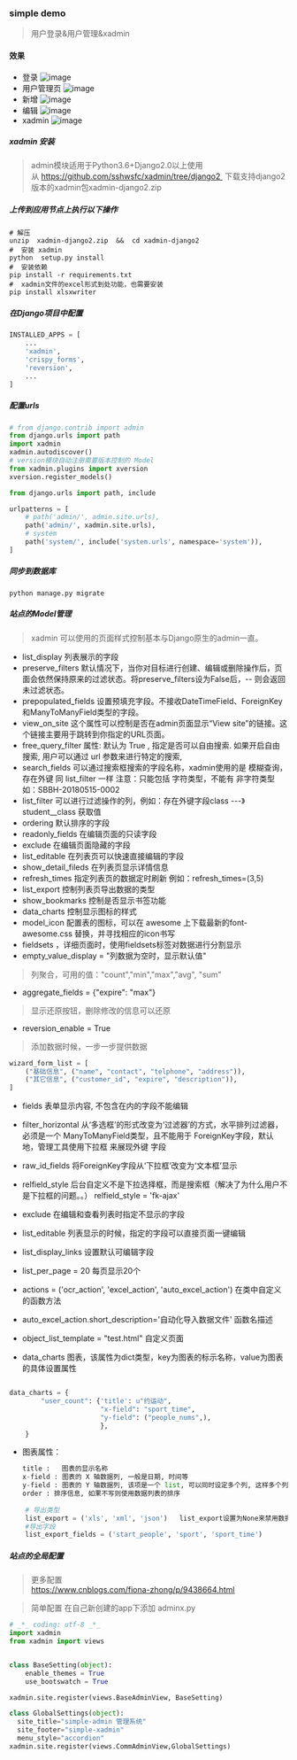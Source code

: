 ### simple demo
> 用户登录&用户管理&xadmin


#### 效果
- 登录
![image](https://github.com/MagePY27/P27N15/blob/master/img/simpl-01.png)
- 用户管理页
![image](https://github.com/MagePY27/P27N15/blob/master/img/simpl-02.png)
- 新增
![image](https://github.com/MagePY27/P27N15/blob/master/img/simpl-03.png)
- 编辑
![image](https://github.com/MagePY27/P27N15/blob/master/img/simpl-04.png)
- xadmin
![image](https://github.com/MagePY27/P27N15/blob/master/img/simpl-05.png)


##### xadmin 安装
> admin模块适用于Python3.6+Django2.0以上使用从 https://github.com/sshwsfc/xadmin/tree/django2 
> 下载支持django2版本的xadmin包xadmin-django2.zip

#####  上传到应用节点上执行以下操作
```shell
# 解压
unzip  xadmin-django2.zip  &&  cd xadmin-django2
#  安装 xadmin
python  setup.py install
#  安装依赖
pip install -r requirements.txt
#  xadmin文件的excel形式到处功能，也需要安装
pip install xlsxwriter
```
##### 在Django项目中配置
```python
INSTALLED_APPS = [
	...
    'xadmin',
    'crispy_forms',
    'reversion',
    ...
]
```

#####  配置urls
```  python
# from django.contrib import admin
from django.urls import path
import xadmin
xadmin.autodiscover()
# version模块自动注册需要版本控制的 Model
from xadmin.plugins import xversion
xversion.register_models()

from django.urls import path, include

urlpatterns = [
    # path('admin/', admin.site.urls),
    path('admin/', xadmin.site.urls),
    # system
    path('system/', include('system.urls', namespace='system')),
]
```

#####  同步到数据库 
```shell
python manage.py migrate
```

#####  站点的Model管理
>xadmin 可以使用的页面样式控制基本与Django原生的admin一直。
 
- list_display         列表展示的字段
- preserve_filters  默认情况下，当你对目标进行创建、编辑或删除操作后，页面会依然保持原来的过滤状态。将preserve_filters设为False后，-- 则会返回未过滤状态。
-  prepopulated_fields  设置预填充字段。不接收DateTimeField、ForeignKey和ManyToManyField类型的字段。 
-  view_on_site  这个属性可以控制是否在admin页面显示“View site”的链接。这个链接主要用于跳转到你指定的URL页面。
-  free_query_filter 属性: 默认为 True , 指定是否可以自由搜索. 如果开启自由搜索, 用户可以通过 url 参数来进行特定的搜索, 
-  search_fields        可以通过搜索框搜索的字段名称，xadmin使用的是 模糊查询，存在外键 同 list_filter 一样  注意：只能包括 字符类型，不能有 非字符类型 如：SBBH-20180515-0002
- list_filter          可以进行过滤操作的列，例如：存在外键字段class ---》student__class 获取值
- ordering             默认排序的字段
- readonly_fields      在编辑页面的只读字段
- exclude              在编辑页面隐藏的字段
- list_editable        在列表页可以快速直接编辑的字段
- show_detail_fileds   在列表页显示详情信息
- refresh_times        指定列表页的数据定时刷新   例如：refresh_times=(3,5)
- list_export          控制列表页导出数据的类型
- show_bookmarks       控制是否显示书签功能
- data_charts          控制显示图标的样式
- model_icon           配置表的图标，可以在 awesome 上下载最新的font-awesome.css 替换，并寻找相应的icon书写
- fieldsets          ，详细页面时，使用fieldsets标签对数据进行分割显示
- empty_value_display = "列数据为空时，显示默认值"
>  列聚合，可用的值："count","min","max","avg",  "sum"
- aggregate_fields = {"expire": "max"}
 
>  显示还原按钮，删除修改的信息可以还原
- reversion_enable = True
 
> 添加数据时候，一步一步提供数据
```python
wizard_form_list = [
    ("基础信息", ("name", "contact", "telphone", "address")),
    ("其它信息", ("customer_id", "expire", "description")),
]
```
- fields               表单显示内容, 不包含在内的字段不能编辑
-  filter_horizontal    从‘多选框’的形式改变为‘过滤器’的方式，水平排列过滤器，必须是一个 ManyToManyField类型，且不能用于 ForeignKey字段，默认地，管理工具使用下拉框 来展现外键 字段
 
- raw_id_fields       将ForeignKey字段从‘下拉框’改变为‘文本框’显示
- relfield_style      后台自定义不是下拉选择框，而是搜索框（解决了为什么用户不是下拉框的问题。。） relfield_style = 'fk-ajax'
- exclude             在编辑和查看列表时指定不显示的字段
- list_editable       列表显示的时候，指定的字段可以直接页面一键编辑
- list_display_links   设置默认可编辑字段
- list_per_page = 20   每页显示20个
- actions = ('ocr_action', 'excel_action', 'auto_excel_action') 在类中自定义的函数方法
- auto_excel_action.short_description='自动化导入数据文件'         函数名描述
 
- object_list_template = "test.html"   自定义页面
 
- data_charts          图表，该属性为dict类型，key为图表的标示名称，value为图表的具体设置属性
```python

data_charts = {
        "user_count": {'title': u"约运动",
                       "x-field": "sport_time", 
                       "y-field": ("people_nums",),
                       },
    }
``` 
- 图表属性：
```python
　　title :   图表的显示名称
　　x-field : 图表的 X 轴数据列, 一般是日期, 时间等
　　y-field : 图表的 Y 轴数据列, 该项是一个 list, 可以同时设定多个列, 这样多个列的数据会在同一个图表中显示
　　order : 排序信息, 如果不写则使用数据列表的排序
 
    # 导出类型
    list_export = ('xls', 'xml', 'json')   list_export设置为None来禁用数据导出功能
    #导出字段
    list_export_fields = ('start_people', 'sport', 'sport_time')
```

##### 站点的全局配置
> 更多配置  
https://www.cnblogs.com/fiona-zhong/p/9438664.html

> 简单配置
> 在自己新创建的app下添加  adminx.py
```python
# _*_ coding: utf-8 _*_
import xadmin
from xadmin import views


class BaseSetting(object):
    enable_themes = True
    use_bootswatch = True

xadmin.site.register(views.BaseAdminView, BaseSetting)

class GlobalSettings(object):
  site_title="simple-admin 管理系统"
  site_footer="simple-xadmin"
  menu_style="accordion"
xadmin.site.register(views.CommAdminView,GlobalSettings)
```